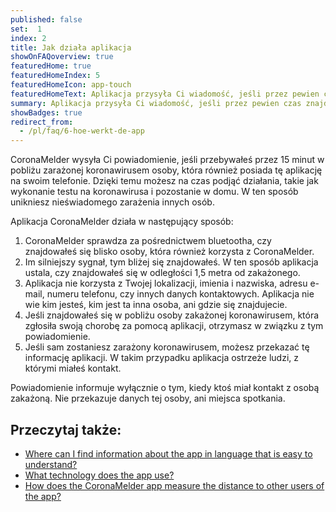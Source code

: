 ```yaml
---
published: false
set:  1
index: 2
title: Jak działa aplikacja
showOnFAQoverview: true
featuredHome: true
featuredHomeIndex: 5
featuredHomeIcon: app-touch
featuredHomeText: Aplikacja przysyła Ci wiadomość, jeśli przez pewien czas znajdowałeś się w pobliżu osoby zarażonej koronawirusem.
summary: Aplikacja przysyła Ci wiadomość, jeśli przez pewien czas znajdowałeś się w pobliżu osoby zarażonej koronawirusem.
showBadges: true
redirect_from: 
  - /pl/faq/6-hoe-werkt-de-app
---
```

CoronaMelder wysyła Ci powiadomienie, jeśli przebywałeś przez 15 minut w pobliżu zarażonej koronawirusem osoby, która również posiada tę aplikację na swoim telefonie. Dzięki temu możesz na czas podjąć działania, takie jak wykonanie testu na koronawirusa i pozostanie w domu. W ten sposób unikniesz nieświadomego zarażenia innych osób.

Aplikacja CoronaMelder działa w następujący sposób:

1. CoronaMelder sprawdza za pośrednictwem bluetootha, czy znajdowałeś się blisko osoby, która również korzysta z CoronaMelder.
2. Im silniejszy sygnał, tym bliżej się znajdowałeś. W ten sposób aplikacja ustala, czy znajdowałeś się w odległości 1,5 metra od zakażonego.
3. Aplikacja nie korzysta z Twojej lokalizacji, imienia i nazwiska, adresu e-mail, numeru telefonu, czy innych danych kontaktowych. Aplikacja nie wie kim jesteś, kim jest ta inna osoba, ani gdzie się znajdujecie.
4. Jeśli znajdowałeś się w pobliżu osoby zakażonej koronawirusem, która zgłosiła swoją chorobę za pomocą aplikacji, otrzymasz w związku z tym powiadomienie.
5. Jeśli sam zostaniesz zarażony koronawirusem, możesz przekazać tę informację aplikacji. W takim przypadku aplikacja ostrzeże ludzi, z którymi miałeś kontakt.

Powiadomienie informuje wyłącznie o tym, kiedy ktoś miał kontakt z osobą zakażoną. Nie przekazuje danych tej osoby, ani miejsca spotkania.

## Przeczytaj także:

- <a href="/{{page.lang}}/faq/1-11-coronamelder-in-makkelijke-taal" lang="en" hreflang="en">Where can I find information about the app in language that is easy to understand?</a>
- <a href="/{{page.lang}}/faq/2-6-hoe-werkt-de-app-technisch-precies" lang="en" hreflang="en">What technology does the app use?</a> 
- <a href="/{{page.lang}}/faq/2-1-hoe-meet-coronamelder-de-afstand" lang="en" hreflang="en">How does the CoronaMelder app measure the distance to other users of the app?</a> 
